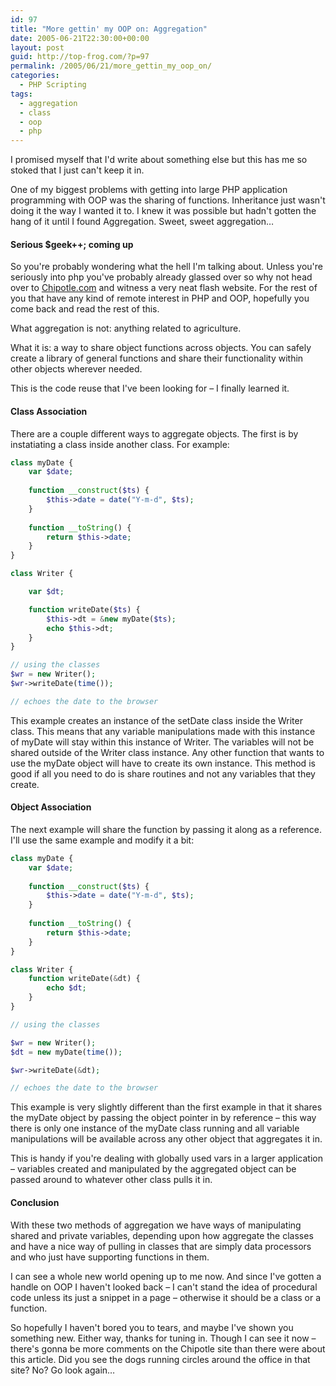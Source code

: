 ```yaml
---
id: 97
title: "More gettin' my OOP on: Aggregation"
date: 2005-06-21T22:30:00+00:00
layout: post
guid: http://top-frog.com/?p=97
permalink: /2005/06/21/more_gettin_my_oop_on/
categories:
  - PHP Scripting
tags:
  - aggregation
  - class
  - oop
  - php
---
```

I promised myself that I'd write about something else but this has me so stoked that I just can't keep it in.

One of my biggest problems with getting into large PHP application programming with OOP was the sharing of functions. Inheritance just wasn't doing it the way I wanted it to. I knew it was possible but hadn't gotten the hang of it until I found Aggregation. Sweet, sweet aggregation…



#### Serious $geek++; coming up

So you're probably wondering what the hell I'm talking about. Unless you're seriously into php you've probably already glassed over so why not head over to [Chipotle.com](http://chipotle.com) and witness a very neat flash website. For the rest of you that have any kind of remote interest in PHP and OOP, hopefully you come back and read the rest of this.

What aggregation is not: anything related to agriculture.

What it is: a way to share object functions across objects. You can safely create a library of general functions and share their functionality within other objects wherever needed. 

This is the code reuse that I've been looking for – I finally learned it.

#### Class Association

There are a couple different ways to aggregate objects. The first is by instatiating a class inside another class. For example:

``` php
class myDate {
	var $date;
	
	function __construct($ts) {
		$this->date = date("Y-m-d", $ts);
	}
	
	function __toString() {
		return $this->date;
	}
}

class Writer {

	var $dt;

	function writeDate($ts) {
		$this->dt = &new myDate($ts);
		echo $this->dt;
	}
}

// using the classes
$wr = new Writer();
$wr->writeDate(time());

// echoes the date to the browser
```

This example creates an instance of the setDate class inside the Writer class. This means that any variable manipulations made with this instance of myDate will stay within this instance of Writer. The variables will not be shared outside of the Writer class instance. Any other function that wants to use the myDate object will have to create its own instance. This method is good if all you need to do is share routines and not any variables that they create.

#### Object Association

The next example will share the function by passing it along as a reference. I'll use the same example and modify it a bit:

``` php
class myDate {
	var $date;
	
	function __construct($ts) {
		$this->date = date("Y-m-d", $ts);
	}
	
	function __toString() {
		return $this->date;
	}
}

class Writer {
	function writeDate(&dt) {
		echo $dt;
	}
}

// using the classes

$wr = new Writer();
$dt = new myDate(time());

$wr->writeDate(&dt);

// echoes the date to the browser
```

This example is very slightly different than the first example in that it shares the myDate object by passing the object pointer in by reference – this way there is only one instance of the myDate class running and all variable manipulations will be available across any other object that aggregates it in. 

This is handy if you're dealing with globally used vars in a larger application – variables created and manipulated by the aggregated object can be passed around to whatever other class pulls it in.

#### Conclusion

With these two methods of aggregation we have ways of manipulating shared and private variables, depending upon how aggregate the classes and have a nice way of pulling in classes that are simply data processors and who just have supporting functions in them.

I can see a whole new world opening up to me now. And since I've gotten a handle on OOP I haven't looked back – I can't stand the idea of procedural code unless its just a snippet in a page – otherwise it should be a class or a function.

So hopefully I haven't bored you to tears, and maybe I've shown you something new. Either way, thanks for tuning in. Though I can see it now – there's gonna be more comments on the Chipotle site than there were about this article. Did you see the dogs running circles around the office in that site? No? Go look again…